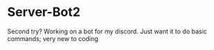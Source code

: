 # Server-Bot2
Second try?
Working on a bot for my discord. Just want it to do basic commands; very new to coding
